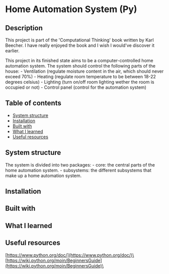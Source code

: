 # Home Automation System (Py)

## Description

This project is part of the 'Computational Thinking' book written by Karl Beecher. I have really enjoyed the book and I wish I would've discover it earlier.

This project in its finished state aims to be a computer-controlled home automation system. The system should control the following parts of the house:
    - Ventilation (regulate moisture content in the air, which should never exceed 70%)
    - Heating (regulate room temperature to be between 18-22 degrees celsius)
    - Lighting (turn on/off room lighting wether the room is occupied or not)
    - Control panel (control for the automation system)

## Table of contents

- [System structure](#System-structure)
- [Installation](#installation)
- [Built with](#built-with)
- [What I learned](#what-i-learned)
- [Useful resources](#useful-resources)

## System structure

The system is divided into two packages:
    - core: the central parts of the home automation system.
    - subsystems: the different subsystems that make up a home automation system.

## Installation

## Built with

## What I learned

## Useful resources

[https://www.python.org/doc/](https://www.python.org/doc/)\
[https://wiki.python.org/moin/BeginnersGuide](https://wiki.python.org/moin/BeginnersGuide)\